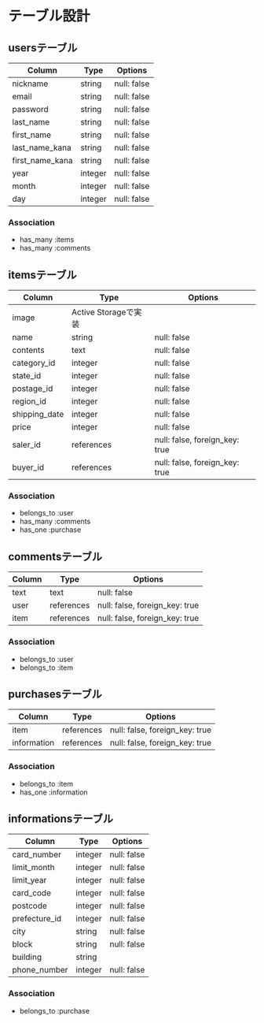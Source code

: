 # テーブル設計

## usersテーブル

| Column          | Type     | Options     |
| --------------- | -------  | ----------- |
| nickname        | string   | null: false |
| email           | string   | null: false |
| password        | string   | null: false |
| last_name       | string   |  null: false|
| first_name      | string   | null: false |
| last_name_kana  | string   | null: false |
| first_name_kana | string   | null: false |
| year            | integer  | null: false |
| month           | integer  | null: false |
| day             | integer  | null: false |

### Association

- has_many :items
- has_many :comments

## itemsテーブル

| Column        | Type           | Options                        |
| ------------- | ----------     | ------------------------------ |
| image         | Active Storageで実装                             |
| name          | string         | null: false                    |
| contents      | text           | null: false                    |
| category_id   | integer        | null: false                    |
| state_id      | integer        | null: false                    | 
| postage_id    | integer        | null: false                    |
| region_id     | integer        | null: false                    |
| shipping_date | integer        | null: false                    |
| price         | integer        | null: false                    |
| saler_id      | references     | null: false, foreign_key: true |
| buyer_id      | references     | null: false, foreign_key: true |

### Association

- belongs_to :user
- has_many :comments
- has_one :purchase


## commentsテーブル

| Column   | Type       | Options                        |
| -------- | ---------- | ------------------------------ |
| text     | text       | null: false                    |
| user     | references | null: false, foreign_key: true |
| item     | references | null: false, foreign_key: true |

### Association

- belongs_to :user
- belongs_to :item

## purchasesテーブル

| Column      | Type       | Options                        |
| ----------- | ---------- | ------------------------------ |
| item        | references | null: false, foreign_key: true |
| information | references | null: false, foreign_key: true |

### Association

- belongs_to :item
- has_one :information

## informationsテーブル

| Column        | Type    | Options     |
| ------------- | ------- | ----------- |
| card_number   | integer | null: false |
| limit_month   | integer | null: false |
| limit_year    | integer | null: false |
| card_code     | integer | null: false | 
| postcode      | integer | null: false |
| prefecture_id | integer | null: false |
| city          | string  | null: false |
| block         | string  | null: false |
| building      | string  |             |
| phone_number  | integer | null: false |

### Association

- belongs_to :purchase